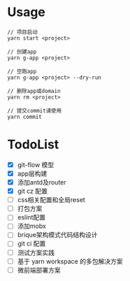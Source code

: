 # Usage
```
// 项目启动
yarn start <project>

// 创建app
yarn g-app <project>

// 空跑app
yarn g-app <project> --dry-run

// 删除app或domain
yarn rm <project>

// 提交commit请使用
yarn commit
```

# TodoList
- [x] git-flow 模型
- [x] app层构建
- [x] 添加antd及router
- [x] git cz 配置
- [ ] css相关配置和全局reset
- [ ] 打包方案
- [ ] eslint配置
- [ ] 添加mobx
- [ ] brique架构模式代码结构设计
- [ ] git ci 配置
- [ ] 测试方案实践
- [ ] 基于 yarn workspace 的多包解决方案
- [ ] 微前端部署方案